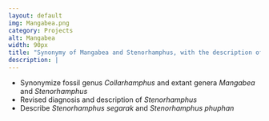 ```yaml
---
layout: default
img: Mangabea.png
category: Projects
alt: Mangabea
width: 90px
title: "Synonymy of Mangabea and Stenorhamphus, with the description of two new species (Hemiptera: Reduviidae: Emesinae: Collartidini)"
description: |
---
```


* Synonymize fossil genus _Collarhamphus_ and extant genera _Mangabea_ and _Stenorhamphus_
* Revised diagnosis and description of _Stenorhamphus_
* Describe _Stenorhamphus segarak_ and _Stenorhamphus phuphan_
